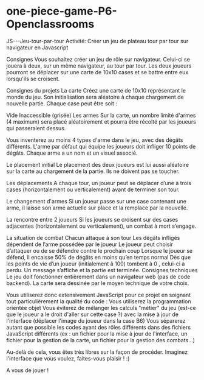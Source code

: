 # one-piece-game-P6-Openclassrooms

JS---Jeu-tour-par-tour
Activité: Créer un jeu de plateau tour par tour sur navigateur en Javascript

Consignes
Vous souhaitez créer un jeu de rôle sur navigateur. Celui-ci se jouera à deux, sur un même navigateur, au tour par tour. Les deux joueurs pourront se déplacer sur une carte de 10x10 cases et se battre entre eux lorsqu'ils se croisent.

Consignes du projets
La carte
Créez une carte de 10x10 représentant le monde du jeu. Son initialisation sera aléatoire à chaque chargement de nouvelle partie. Chaque case peut être soit :

Vide
Inaccessible (grisée)
Les armes
Sur la carte, un nombre limité d'armes (4 maximum) sera placé aléatoirement et pourra être récolté par les joueurs qui passeraient dessus.

Vous inventerez au moins 4 types d'arme dans le jeu, avec des dégâts différents. L'arme par défaut qui équipe les joueurs doit infliger 10 points de dégâts. Chaque arme a un nom et un visuel associé.

Le placement initial
Le placement des deux joueurs est lui aussi aléatoire sur la carte au chargement de la partie. Ils ne doivent pas se toucher.

Les déplacements
A chaque tour, un joueur peut se déplacer d’une à trois cases (horizontalement ou verticalement) avant de terminer son tour.

Le changement d'armes
Si un joueur passe sur une case contenant une arme, il laisse son arme actuelle sur place et la remplace par la nouvelle.

La rencontre entre 2 joueurs
Si les joueurs se croisent sur des cases adjacentes (horizontalement ou verticalement), un combat à mort s’engage.

La situation de combat
Chacun attaque à son tour
Les dégâts infligés dépendent de l’arme possédée par le joueur
Le joueur peut choisir d’attaquer ou de se défendre contre le prochain coup
Lorsque le joueur se défend, il encaisse 50% de dégâts en moins qu’en temps normal
Dès que les points de vie d’un joueur (initialement à 100) tombent à 0 , celui-ci a perdu. Un message s’affiche et la partie est terminée.
Consignes techniques
Le jeu doit fonctionner entièrement dans un navigateur web (pas de code backend). La carte sera dessinée par le moyen technique de votre choix.

Vous utiliserez donc extensivement JavaScript pour ce projet en soignant tout particulièrement la qualité du code :
Vous utiliserez la programmation orientée objet
Vous éviterez de mélanger les calculs "métier" du jeu (est-ce que le joueur a le droit d'aller sur cette case ?) avec la mise à jour de l'interface (déplacer l'image du joueur dans la case B6)
Vous séparerez autant que possible les codes ayant des rôles différents dans des fichiers JavaScript différents (ex : un fichier pour la mise à jour de l'interface, un fichier pour la gestion de la carte, un fichier pour la gestion des combats...)

Au-delà de cela, vous êtes très libres sur la façon de procéder. Imaginez l'interface que vous voulez, faites-vous plaisir ! :)

A vous de jouer !
